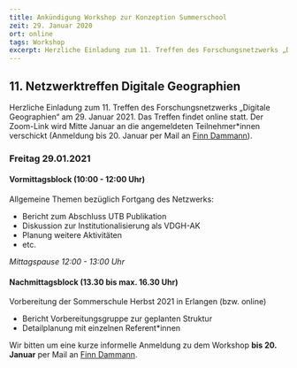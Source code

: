 ```yaml
---
title: Ankündigung Workshop zur Konzeption Summerschool
zeit: 29. Januar 2020
ort: online
tags: Workshop
excerpt: Herzliche Einladung zum 11. Treffen des Forschungsnetzwerks „Digitale Geographien“ am 29. Januar 2021. Das Treffen findet online statt. Der Zoom-Link wird Mitte Januar an die angemeldeten Teilnehmer*innen verschickt (Anmeldung bis 20. Januar per Mail an Finn Dammann).
---
```


## 11. Netzwerktreffen Digitale Geographien

Herzliche Einladung zum 11. Treffen des Forschungsnetzwerks „Digitale Geographien“ am 29. Januar 2021. Das Treffen findet online statt. Der Zoom-Link wird Mitte Januar an die angemeldeten Teilnehmer\*innen verschickt (Anmeldung bis 20. Januar per Mail an [Finn Dammann](mailto:finn.dammann@fau.de)).

### Freitag 29.01.2021

#### Vormittagsblock (10:00 - 12:00 Uhr)
Allgemeine Themen bezüglich Fortgang des Netzwerks:

- Bericht zum Abschluss UTB Publikation
- Diskussion zur Institutionalisierung als VDGH-AK
- Planung weitere Aktivitäten
- etc.

*Mittagspause 12:00 - 13:00 Uhr*

#### Nachmittagsblock (13.30 bis max. 16.30 Uhr)
Vorbereitung der Sommerschule Herbst 2021 in Erlangen (bzw. online)

- Bericht Vorbereitungsgruppe zur geplanten Struktur
- Detailplanung mit einzelnen Referent*innen

Wir bitten um eine kurze informelle Anmeldung zu dem Workshop **bis 20. Januar** per Mail an [Finn Dammann](mailto:finn.dammann@fau.de).
